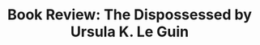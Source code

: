 ---
layout: book
categories: [review]
title: 'Book Review: The Dispossessed by Ursula K. Le Guin'
book_title: "The Dispossessed"
book_author: Ursula K. Le Guin
book_published: 125
rating: 3
image: /images/the-dispossessed.jpg
book_url: https://www.goodreads.com/book/show/13651.The_Dispossessed
---